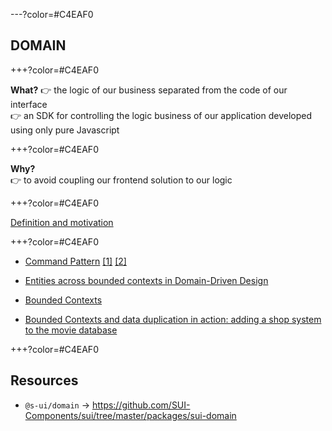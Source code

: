 ---?color=#C4EAF0

##  DOMAIN

+++?color=#C4EAF0

**What?** 
👉  the logic of our business separated from the code of our interface    
👉  an SDK for controlling the logic business of our application developed using only pure Javascript    

+++?color=#C4EAF0

**Why?**  
👉  to avoid coupling our frontend solution to our logic

+++?color=#C4EAF0

[Definition and motivation](../../docs/DOMAIN/1-Definition-and-motivation)

+++?color=#C4EAF0

- [Command Pattern](https://hackernoon.com/the-command-pattern-using-higher-order-functions-e482fe322460) [[1]](https://github.com/KleoPetroff/javascript-design-patterns/tree/master/command-pattern) [[2]](https://www.joezimjs.com/javascript/javascript-design-patterns-command/)

- [Entities across bounded contexts in Domain-Driven Design](https://stackoverflow.com/questions/8244405/entities-across-bounded-contexts-in-domain-driven-design)
- [Bounded Contexts](https://beberlei.de/2013/06/24/bounded_contexts.html)
- [Bounded Contexts and data duplication in action: adding a shop system to the movie database](https://blog.codecentric.de/en/2015/04/bounded-contexts-and-data-duplication-in-action-adding-a-shop-system-to-the-movie-database/)

+++?color=#C4EAF0

## Resources

- `@s-ui/domain` → https://github.com/SUI-Components/sui/tree/master/packages/sui-domain
